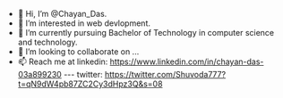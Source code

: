 - 👋 Hi, I’m @Chayan_Das.
- 👀 I’m interested in web devlopment.
- 🌱 I’m currently pursuing Bachelor of Technology in computer science and technology.
- 💞️ I’m looking to collaborate on ...
- 📫 Reach me at linkedin: https://www.linkedin.com/in/chayan-das-03a899230
---   twitter: https://twitter.com/Shuvoda777?t=qN9dW4pb87ZC2Cy3dHpz3Q&s=08




<!---
Chayandas07 is a ✨ special ✨ repository because its `README.md` (this file) appears on your GitHub profile.
You can click the Preview link to take a look at your changes.
--->
